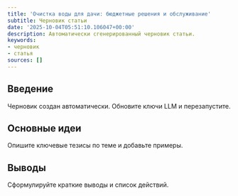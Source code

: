 ```yaml
---
title: 'Очистка воды для дачи: бюджетные решения и обслуживание'
subtitle: Черновик статьи
date: '2025-10-04T05:51:10.106047+00:00'
description: Автоматически сгенерированный черновик статьи.
keywords:
- черновик
- статья
sources: []
---
```


## Введение

Черновик создан автоматически. Обновите ключи LLM и перезапустите.

## Основные идеи

Опишите ключевые тезисы по теме и добавьте примеры.

## Выводы

Сформулируйте краткие выводы и список действий.